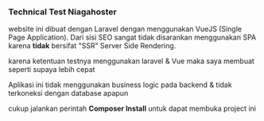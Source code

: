 ### Technical Test Niagahoster

website ini dibuat dengan Laravel dengan menggunakan VueJS (Single Page Application).
Dari sisi SEO sangat tidak disarankan menggunakan SPA karena **tidak** bersifat "SSR" Server Side Rendering.

karena ketentuan testnya menggunakan laravel & Vue maka saya membuat seperti supaya lebih cepat

Aplikasi ini tidak menggunakan business logic pada backend & tidak terkoneksi dengan database apapun 

cukup jalankan perintah **Composer Install** untuk dapat membuka project ini 
